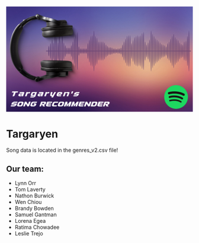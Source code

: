 ![alt text](https://github.com/nburwick/Targaryen/blob/main/Targaryen.png)

# Targaryen
Song data is located in the genres_v2.csv file!




## Our team:
- Lynn Orr 
- Tom Laverty
- Nathon Burwick
- Wen Chiou
- Brandy Bowden
- Samuel Gantman
- Lorena Egea
- Ratima Chowadee
- Leslie Trejo
